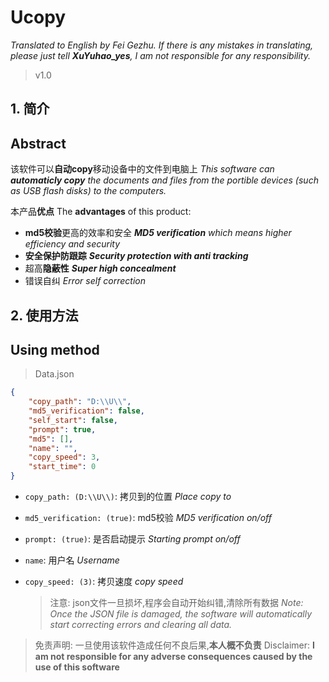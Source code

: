 # Ucopy
*Translated to English by Fei Gezhu. If there is any mistakes in translating, please just tell **XuYuhao_yes**, I am not responsible for any responsibility.*

> v1.0

## 1. 简介
  ##    Abstract



该软件可以**自动copy**移动设备中的文件到电脑上
*This software can **automaticly copy** the documents and files from the portible devices (such as USB flash disks) to the computers.*

本产品**优点**
The **advantages** of this product:

- **md5校验**更高的效率和安全
  ***MD5 verification** which means higher efficiency and security*
- **安全保护防跟踪**
  ***Security protection with anti tracking***
- 超高**隐蔽性**
  ***Super high concealment***
- 错误自纠
  *Error self correction*

## 2. 使用方法
  ##    Using method

> Data.json

``````json
{
    "copy_path": "D:\\U\\",
    "md5_verification": false,
    "self_start": false,
    "prompt": true,
    "md5": [],
    "name": "",
    "copy_speed": 3,
    "start_time": 0
}
``````

- `copy_path: (D:\\U\\)`: 拷贝到的位置 *Place copy to*

- `md5_verification: (true)`: md5校验 *MD5 verification on/off*

- `prompt: (true)`: 是否启动提示 *Starting prompt on/off*

- `name`: 用户名 *Username*

- `copy_speed: (3)`: 拷贝速度 *copy speed*

    >注意: json文件一旦损坏,程序会自动开始纠错,清除所有数据
    >*Note: Once the JSON file is damaged, the software will automatically start correcting errors and clearing all data.*

> 免责声明: 一旦使用该软件造成任何不良后果,**本人概不负责**
> Disclaimer: **I am not responsible for any adverse consequences caused by the use of this software**
